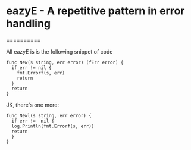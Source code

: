 # eazyE - A repetitive pattern in error handling
==========

All eazyE is is the following snippet of code
```
func New(s string, err error) (fErr error) {
  if err != nil {
    fmt.Errorf(s, err)
    return
  }
  return
}
```

JK, there's one more:

```
func Newl(s string, err error) {
  if err !=  nil {
  log.Println(fmt.Errorf(s, err))
  return
  }
}
```
